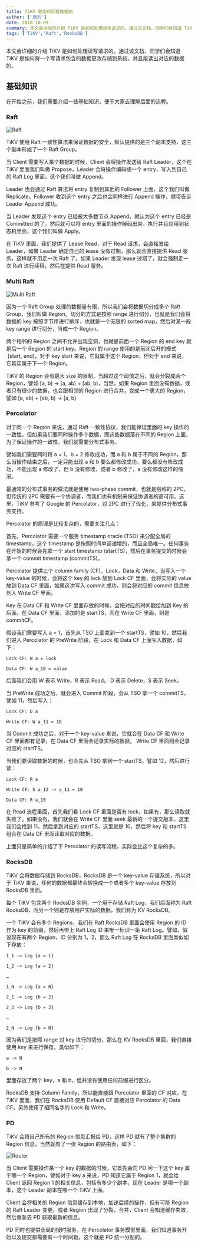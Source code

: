 ```yaml
---
title: TiKV 是如何存取数据的
author: ['唐刘']
date: 2018-10-09
summary: 本文会详细的介绍 TiKV 是如何处理读写请求的。通过该文档，同学们会知道 TiKV 是如何将一个写请求包含的数据更改存储到系统，并且能读出对应的数据的。
tags: ['TiKV','Raft','RocksDB']
---
```


本文会详细的介绍 TiKV 是如何处理读写请求的，通过该文档，同学们会知道 TiKV 是如何将一个写请求包含的数据更改存储到系统，并且能读出对应的数据的。

## 基础知识

在开始之前，我们需要介绍一些基础知识，便于大家去理解后面的流程。

### Raft

![Raft](https://upload-images.jianshu.io/upload_images/542677-c9ca0e03f4c5f998.png?imageMogr2/auto-orient/strip%7CimageView2/2/w/1240)

TiKV 使用 Raft 一致性算法来保证数据的安全，默认提供的是三个副本支持，这三个副本形成了一个 Raft Group。

当 Client 需要写入某个数据的时候，Client 会将操作发送给 Raft Leader，这个在 TiKV 里面我们叫做 Propose，Leader 会将操作编码成一个 entry，写入到自己的 Raft Log 里面，这个我们叫做 Append。

Leader 也会通过 Raft 算法将 entry 复制到其他的 Follower 上面，这个我们叫做 Replicate。Follower 收到这个 entry 之后也会同样进行 Append 操作，顺带告诉 Leader Append 成功。

当 Leader 发现这个 entry 已经被大多数节点 Append，就认为这个 entry 已经是 Committed 的了，然后就可以将 entry 里面的操作解码出来，执行并且应用到状态机里面，这个我们叫做 Apply。

在 TiKV 里面，我们提供了 Lease Read，对于 Read 请求，会直接发给 Leader，如果 Leader 确定自己的 lease 没有过期，那么就会直接提供 Read 服务，这样就不用走一次 Raft 了。如果 Leader 发现 lease 过期了，就会强制走一次 Raft 进行续租，然后在提供 Read 服务。

### Multi Raft

![Multi Raft](https://upload-images.jianshu.io/upload_images/542677-9fb5f3942a7d3d67.png?imageMogr2/auto-orient/strip%7CimageView2/2/w/1240)

因为一个 Raft Group 处理的数据量有限，所以我们会将数据切分成多个 Raft Group，我们叫做 Region。切分的方式是按照 range 进行切分，也就是我们会将数据的 key 按照字节序进行排序，也就是一个无限的 sorted map，然后对某一段 key range 进行切分，当成一个 Region。

两个相邻的 Region 之间不允许出现空洞，也就是前面一个 Region 的 end key 就是后一个 Region 的 start key。Region 的 range 使用的是前闭后开的模式  [start, end)，对于 key start 来说，它就属于这个 Region，但对于 end 来说，它其实属于下一个 Region。

TiKV 的 Region 会有最大 size 的限制，当超过这个阈值之后，就会分裂成两个 Region，譬如 [a, b) -> [a, ab) + [ab, b)，当然，如果 Region 里面没有数据，或者只有很少的数据，也会跟相邻的 Region 进行合并，变成一个更大的 Region，譬如 [a, ab) + [ab, b) -> [a, b)

### Percolator

对于同一个 Region 来说，通过 Raft 一致性协议，我们能保证里面的 key 操作的一致性，但如果我们要同时操作多个数据，而这些数据落在不同的 Region 上面，为了保证操作的一致性，我们就需要分布式事务。

譬如我们需要同时将 a = 1，b = 2 修改成功，而 a 和 b 属于不同的 Region，那么当操作结束之后，一定只能出现 a 和 b 要么都修改成功，要么都没有修改成功，不能出现 a 修改了，但 b 没有修改，或者 b 修改了，a 没有修改这样的情况。

最通常的分布式事务的做法就是使用 two-phase commit，也就是俗称的 2PC，但传统的 2PC 需要有一个协调者，而我们也有机制来保证协调者的高可用。这里，TiKV 参考了 Google 的 Percolator，对 2PC 进行了优化，来提供分布式事务支持。

Percolator 的原理是比较复杂的，需要关注几点：

首先，Percolator 需要一个服务 timestamp oracle (TSO) 来分配全局的 timestamp，这个 timestamp 是按照时间单调递增的，而且全局唯一。任何事务在开始的时候会先拿一个 start timestamp (startTS)，然后在事务提交的时候会拿一个 commit timestamp (commitTS)。

Percolator 提供三个 column family (CF)，Lock，Data 和 Write，当写入一个 key-value 的时候，会将这个 key 的 lock 放到 Lock CF 里面，会将实际的 value 放到 Data CF 里面，如果这次写入 commit 成功，则会将对应的 commit 信息放到入 Write CF 里面。

Key 在 Data CF 和 Write CF 里面存放的时候，会把对应的时间戳给加到 Key 的后面。在 Data CF 里面，添加的是 startTS，而在 Write CF 里面，则是 commitCF。

假设我们需要写入 a = 1，首先从 TSO 上面拿到一个 startTS，譬如 10，然后我们进入 Percolator 的 PreWrite 阶段，在 Lock 和 Data CF 上面写入数据，如下：

```
Lock CF: W a = lock

Data CF: W a_10 = value
```

后面我们会用 W 表示 Write，R 表示 Read， D 表示 Delete，S 表示 Seek。

当 PreWrite 成功之后，就会进入 Commit 阶段，会从 TSO 拿一个 commitTS，譬如 11，然后写入：

```
Lock CF: D a

Write CF: W a_11 = 10
```

当 Commit 成功之后，对于一个 key-value 来说，它就会在 Data CF 和 Write CF 里面都有记录，在 Data CF 里面会记录实际的数据， Write CF 里面则会记录对应的 startTS。

当我们要读取数据的时候，也会先从 TSO 拿到一个 startTS，譬如 12，然后进行读：

```
Lock CF: R a

Write CF: S a_12 -> a_11 = 10

Data CF: R a_10
```

在 Read 流程里面，首先我们看 Lock CF 里面是否有 lock，如果有，那么读取就失败了。如果没有，我们就会在 Write CF 里面 seek 最新的一个提交版本，这里我们会找到 11，然后拿到对应的 startTS，这里就是 10，然后将 key 和 startTS 组合在 Data CF 里面读取对应的数据。

上面只是简单的介绍了下 Percolator 的读写流程，实际会比这个复杂的多。

### RocksDB

TiKV 会将数据存储到 RocksDB，RocksDB 是一个 key-value 存储系统，所以对于 TiKV 来说，任何的数据都最终会转换成一个或者多个 key-value 存放到 RocksDB 里面。

每个 TiKV 包含两个 RocksDB 实例，一个用于存储 Raft Log，我们后面称为 Raft RocksDB，而另一个则是存放用户实际的数据，我们称为 KV RocksDB。

一个 TiKV 会有多个 Regions，我们在 Raft RocksDB 里面会使用 Region 的 ID 作为 key 的前缀，然后再带上 Raft Log ID 来唯一标识一条 Raft Log。譬如，假设现在有两个 Region，ID 分别为 1，2，那么 Raft Log 在 RocksDB 里面类似如下存放：

```
1_1 -> Log {a = 1}

1_2 -> Log {a = 2}

…

1_N -> Log {a = N}

2_1 -> Log {b = 2}

2_2 -> Log {b = 3}

…

2_N -> Log {b = N}
```

因为我们是按照 range 对 key 进行的切分，那么在 KV RocksDB 里面，我们直接使用 key 来进行保存，类似如下：

```
a -> N

b -> N
```

里面存放了两个 key，a 和 b，但并没有使用任何前缀进行区分。

RocksDB 支持 Column Family，所以能直接跟 Percolator 里面的 CF 对应，在 TiKV 里面，我们在 RocksDB 使用 Default CF 直接对应 Percolator 的 Data CF，另外使用了相同名字的 Lock 和 Write。

### PD

TiKV 会将自己所有的 Region 信息汇报给 PD，这样 PD 就有了整个集群的 Region 信息，当然就有了一张 Region 的路由表，如下：

![Router](https://upload-images.jianshu.io/upload_images/542677-27913390576dd7b8.png?imageMogr2/auto-orient/strip%7CimageView2/2/w/1240)

当 Client 需要操作某一个 key 的数据的时候，它首先会向 PD 问一下这个 key 属于哪一个 Region，譬如对于 key a 来说，PD 知道它属于 Region 1，就会给 Client 返回 Region 1 的相关信息，包括有多少个副本，现在 Leader 是哪一个副本，这个 Leader 副本在哪一个 TiKV 上面。

Client 会将相关的 Region 信息缓存到本地，加速后续的操作，但有可能 Region 的 Raft Leader 变更，或者 Region 出现了分裂，合并，Client 会知道缓存失效，然后重新去 PD 获取最新的信息。

PD 同时也提供全局的授时服务，在 Percolator 事务模型里面，我们知道事务开始以及提交都需要有一个时间戳，这个就是 PD 统一分配的。


